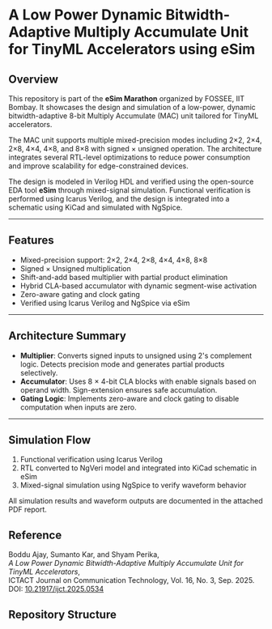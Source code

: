 # A Low Power Dynamic Bitwidth-Adaptive Multiply Accumulate Unit for TinyML Accelerators using eSim

## Overview

This repository is part of the **eSim Marathon** organized by FOSSEE, IIT Bombay. It showcases the design and simulation of a low-power, dynamic bitwidth-adaptive 8-bit Multiply Accumulate (MAC) unit tailored for TinyML accelerators.

The MAC unit supports multiple mixed-precision modes including 2×2, 2×4, 2×8, 4×4, 4×8, and 8×8 with signed × unsigned operation. The architecture integrates several RTL-level optimizations to reduce power consumption and improve scalability for edge-constrained devices.

The design is modeled in Verilog HDL and verified using the open-source EDA tool **eSim** through mixed-signal simulation. Functional verification is performed using Icarus Verilog, and the design is integrated into a schematic using KiCad and simulated with NgSpice.

---

## Features

- Mixed-precision support: 2×2, 2×4, 2×8, 4×4, 4×8, 8×8
- Signed × Unsigned multiplication
- Shift-and-add based multiplier with partial product elimination
- Hybrid CLA-based accumulator with dynamic segment-wise activation
- Zero-aware gating and clock gating
- Verified using Icarus Verilog and NgSpice via eSim

---

## Architecture Summary

- **Multiplier**: Converts signed inputs to unsigned using 2's complement logic. Detects precision mode and generates partial products selectively.
- **Accumulator**: Uses 8 × 4-bit CLA blocks with enable signals based on operand width. Sign-extension ensures safe accumulation.
- **Gating Logic**: Implements zero-aware and clock gating to disable computation when inputs are zero.

---

## Simulation Flow

1. Functional verification using Icarus Verilog
2. RTL converted to NgVeri model and integrated into KiCad schematic in eSim
3. Mixed-signal simulation using NgSpice to verify waveform behavior

All simulation results and waveform outputs are documented in the attached PDF report.

## Reference

Boddu Ajay, Sumanto Kar, and Shyam Perika,  
*A Low Power Dynamic Bitwidth-Adaptive Multiply Accumulate Unit for TinyML Accelerators*,  
ICTACT Journal on Communication Technology, Vol. 16, No. 3, Sep. 2025.  
DOI: [10.21917/ijct.2025.0534](https://doi.org/10.21917/ijct.2025.0534)


## Repository Structure

